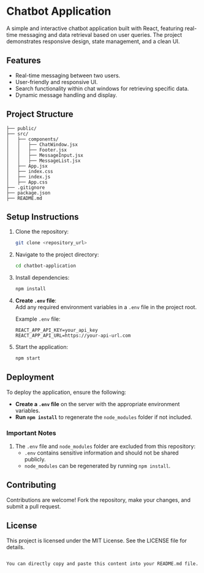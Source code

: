 
# Chatbot Application

A simple and interactive chatbot application built with React, featuring real-time messaging and data retrieval based on user queries. The project demonstrates responsive design, state management, and a clean UI.

## Features

- Real-time messaging between two users.
- User-friendly and responsive UI.
- Search functionality within chat windows for retrieving specific data.
- Dynamic message handling and display.

## Project Structure

```
├── public/
├── src/
│   ├── components/
│   │   ├── ChatWindow.jsx
│   │   ├── Footer.jsx
│   │   ├── MessageInput.jsx
│   │   ├── MessageList.jsx
│   ├── App.jsx
│   ├── index.css
│   ├── index.js
│   ├── App.css
├── .gitignore
├── package.json
├── README.md
```

## Setup Instructions

1. Clone the repository:
   ```bash
   git clone <repository_url>
   ```
2. Navigate to the project directory:
   ```bash
   cd chatbot-application
   ```
3. Install dependencies:
   ```bash
   npm install
   ```
4. **Create `.env` file**:  
   Add any required environment variables in a `.env` file in the project root.
   
   Example `.env` file:
   ```
   REACT_APP_API_KEY=your_api_key
   REACT_APP_API_URL=https://your-api-url.com
   ```
5. Start the application:
   ```bash
   npm start
   ```

## Deployment

To deploy the application, ensure the following:
- **Create a `.env` file** on the server with the appropriate environment variables.
- **Run `npm install`** to regenerate the `node_modules` folder if not included.

### Important Notes

1. The `.env` file and `node_modules` folder are excluded from this repository:
   - `.env` contains sensitive information and should not be shared publicly.
   - `node_modules` can be regenerated by running `npm install`.

## Contributing

Contributions are welcome! Fork the repository, make your changes, and submit a pull request.

## License

This project is licensed under the MIT License. See the LICENSE file for details.
```

You can directly copy and paste this content into your README.md file.
